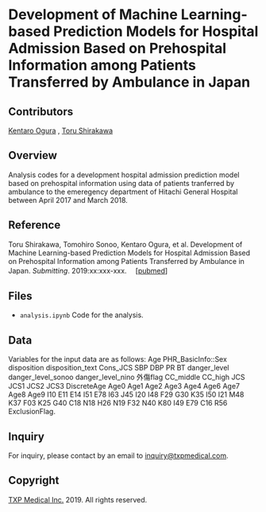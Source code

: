 # Development of Machine Learning-based Prediction Models for Hospital Admission Based on Prehospital Information among Patients Transferred by Ambulance in Japan

## Contributors
[Kentaro Ogura](https://github.com/gragragrao) , [Toru Shirakawa](https://github.com/shirakawatoru)

## Overview
Analysis codes for a development hospital admission prediction model based on prehospital information using data of patients tranferred by ambulance to the emeregency department of Hitachi General Hospital between April 2017 and March 2018. 

## Reference
Toru Shirakawa, Tomohiro Sonoo, Kentaro Ogura, et al. Development of Machine Learning-based Prediction Models for Hospital Admission Based on Prehospital Information among Patients Transferred by Ambulance in Japan. *Submitting*. 2019:xx:xxx-xxx.　
[[pubmed](https://www.ncbi.nlm.nih.gov/pubmed/)]

## Files
- `analysis.ipynb` Code for the analysis.

## Data
Variables for the input data are as follows:
Age	PHR_BasicInfo::Sex	disposition	disposition_text	Cons_JCS	SBP	DBP	PR	BT	danger_level	danger_level_sonoo	danger_level_nino	外傷flag	CC_middle	CC_high	JCS	JCS1	JCS2	JCS3	DiscreteAge	Age0	Age1	Age2	Age3	Age4	Age6	Age7	Age8	Age9	I10	E11	E14	I51	E78	I63	J45	I20	I48	F29	G30	K35	I50	I21	M48	K37	F03	K25	G40	C18	N18	H26	N19	F32	N40	K80	I49	E79	C16	R56	ExclusionFlag.

## Inquiry
For inquiry, please contact by an email to <inquiry@txpmedical.com>.

## Copyright
[TXP Medical Inc.](https://txpmedical.jp/) 2019. All rights reserved.

